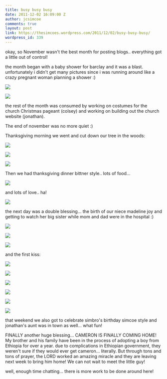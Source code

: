 ```yaml
---
title: busy busy busy
date: 2011-12-02 16:09:00 Z
author: jcsimcoe
comments: true
layout: post
link: https://thesimcoes.wordpress.com/2011/12/02/busy-busy-busy/
wordpress_id: 339
---
```


okay, so November wasn't the best month for posting blogs.. everything got a little out of control!




the month began with a baby shower for barclay and it was a blast. unfortunately i didn't get many pictures since i was running around like a crazy pregnant woman planning a shower :)




![](/public/assets/tumblr_lvl1xeg0ai1qb8l8q.jpg)




![](/public/assets/tumblr_lvl21h9nI81qb8l8q.jpg)




the rest of the month was consumed by working on costumes for the church Christmas pageant (colsey) and working on building out the church website (jonathan).




The end of november was no more quiet :)




Thanksgiving morning we went and cut down our tree in the woods:




![](/public/assets/tumblr_lvl2u23d5n1qb8l8q.jpg)




![](/public/assets/tumblr_lvl2t2bZBd1qb8l8q.jpg)




![](/public/assets/tumblr_lvl2uebTKt1qb8l8q.jpg)




Then we had thanksgiving dinner bittner style.. lots of food…




![](/public/assets/tumblr_lvl2vphqhi1qb8l8q.jpg)




and lots of love.. ha!




![](/public/assets/tumblr_lvl2w3DqJH1qb8l8q.jpg)




the next day was a double blessing… the birth of our niece madeline joy and getting to watch her big sister while mom and dad were in the hospital :)




![](/public/assets/tumblr_lvl2xkWpth1qb8l8q.jpg)




![](/public/assets/tumblr_lvl2xsMTrH1qb8l8q.jpg)




![](/public/assets/tumblr_lvl3fcBXFU1qb8l8q.jpg)




and the first kiss:




![](/public/assets/tumblr_lvl3fscYAz1qb8l8q.jpg)




![](/public/assets/tumblr_lvl3gbbs9o1qb8l8q.jpg)




![](/public/assets/tumblr_lvl3gkgpVi1qb8l8q.jpg)




![](/public/assets/tumblr_lvl3gynJSz1qb8l8q.jpg)




![](/public/assets/tumblr_lvl3h98FKV1qb8l8q.jpg)




![](/public/assets/tumblr_lvl3hlfj9l1qb8l8q.jpg)




that weekend we also got to celebrate simbro's birthday simcoe style and jonathan's aunt was in town as well… what fun!




FINALLY another huge blessing… CAMERON IS FINALLY COMING HOME! My brother and his family have been in the process of adopting a boy from Ethiopia for over a year. due to complications in Ethiopian government, they weren't sure if they would ever get cameron… literally. But through tons and tons of prayer, the LORD worked an amazing miracle and they are leaving next week to bring him home! We can not wait to meet the little guy!




well, enough time chatting… there is more work to be done around here!

